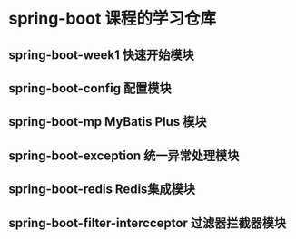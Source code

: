 # spring-boot 课程的学习仓库

## spring-boot-week1 快速开始模块

## spring-boot-config 配置模块

## spring-boot-mp MyBatis Plus 模块

## spring-boot-exception 统一异常处理模块

## spring-boot-redis Redis集成模块

## spring-boot-filter-intercceptor 过滤器拦截器模块
